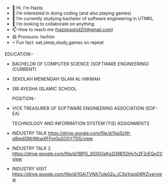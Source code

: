 - 👋 Hi, I’m Haziq
- 👀 I’m interested in doing coding (and also playing games)
- 🌱 I’m currently studying bachelor of software engineering in UTMKL
- 💞️ I’m looking to collaborate on anything
- 📫 How to reach me (haziqrashid20@gmail.com)
- 😄 Pronouns: he/him
- ⚡ Fun fact: eat,sleep,study,games on repeat


EDUCATION:-

* BACHELOR OF COMPUTER SCIENCE (SOFTWARE ENGINEERING) (CURRENT)
* SEKOLAH MENENGAH ISLAM AL-HIKMAH
* SRI AYESHA ISLAMIC SCHOOL


  POSITION:-

* VICE TREASURER OF SOFTWARE ENGINEERING ASSOCIATION (SOF-EA)




  TECHNOLOGY AND INFORMATION SYSTEM (TIS) ASSIGNMENTS

* INDUSTRY TALK https://drive.google.com/file/d/1iqjSzW-q8jedGMrWkwXFFmGu5O5Y75I5/view
* INDUSTRY TALK 2 https://drive.google.com/file/d/1BPG_SIO5OsKg2D9B1l2Hy1v2F2rEQxS1/view
* INDUSTRY VISIT https://drive.google.com/file/d/1GAiTVNX7ule02u_iC3g1rpiq06ftZive/view
  





<!---
Akicwan/Akicwan is a ✨ special ✨ repository because its `README.md` (this file) appears on your GitHub profile.
You can click the Preview link to take a look at your changes.
--->
